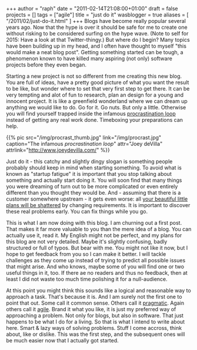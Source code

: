 +++
author = "raph"
date = "2011-02-14T21:08:00+01:00"
draft = false
projects = []
tags = ["agile"]
title = "just do it"
wasblogger = true
aliases = [ "/2011/02/just-do-it.html" ]
+++
Blogs have become really popular several years ago. Now that the hype is over it should be safe for me to create one without risking to be considered surfing on the hype wave. (Note to self for 2015: Have a look at that Twitter-thingy.) But where do I begin? Many topics have been building up in my head, and I often have thought to myself "this would make a neat blog post". Getting something started can be tough, a phenomenon known to have killed many aspiring (not only) software projects before they even began.

Starting a new project is not so different from me creating this new blog. You are full of ideas, have a pretty good picture of what you want the result to be like, but wonder where to set that very first step to get there. It can be very tempting and alot of  fun to research, plan an design for a young and innocent project. It is like a greenfield wonderland where we can dream up anything we would like to do. Go for it. Go nuts. But only a little.  Otherwise you will find yourself trapped inside the infamous [procrastination loop](http://www.joeydevilla.com/2007/11/20/the-procrastination-flowchart/) instead of getting any real work done. Timeboxing your preparations can help.

{{% pic src="/img/procrast_thumb.jpg" link="/img/procrast.jpg" caption="The infamous *procrastination loop*" attr="Joey deVilla" attrlink="http://www.joeydevilla.com/" %}}

Just do it - this catchy and slightly dingy slogan is something people probably should keep in mind when starting something. To avoid what is known as "startup fatigue" it is important that you stop talking about something and actually start doing it. You will soon find that many things you were dreaming of turn out to be more complicated or even entirely different than you thought they would be. And - assuming that there is a customer somewhere upstream - it gets even worse: all [your beautiful little plans will be shattered](http://www.imdb.com/title/tt0468569/quotes?qt0499831) by changing requirements. It is important to discover these real problems early. You can fix things while you go.

This is what I am now doing with this blog. I am churning out a first post. That makes it far more valuable to you than the mere idea of a blog. You can actually use it, read it. My English might not be perfect, and my plans for this blog are not very detailed. Maybe it's slightly confusing, badly structured or full of typos. But bear with me. You might not like it now, but I hope to get feedback from you so I can make it better. I will tackle challenges as they come up instead of trying to predict all possible issues that might arise. And who knows, maybe some of you will find one or two useful things in it, too. If there ae no readers and thus no feedback, then at least I did not waste too much time polishing it for a null-audience.

At this point you might think this sounds like a logical and reasonable way to approach a task. That's because it is. And I am surely not the first one to point that out. Some call it common sense. Others call it [pragmatic](http://www.pragprog.com/the-pragmatic-programmer). Again others call it [agile](http://agilemanifesto.org/). Brand it what you like, it is just my preferred way of approaching a problem. Not  only for blogs, but also in software. That just happens to be what I do for a living. So that is what I intend to write about here. Smart & lazy ways of solving problems. Stuff I come accross, think about, like or dislike. This was the first step, and the subsequent ones will be much easier now that I actually got started.
